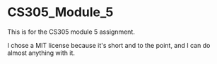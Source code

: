 # CS305_Module_5
This is for the CS305 module 5 assignment.

I chose a MIT license because it's short and to the point, and I can do almost anything with it. 
